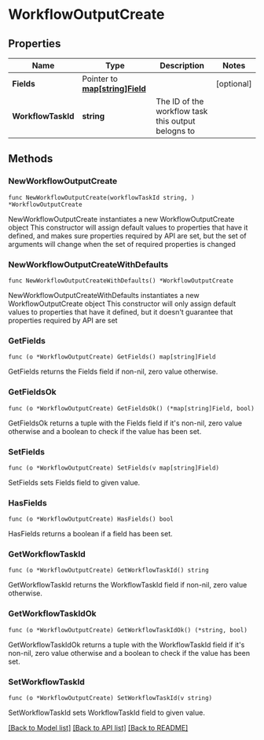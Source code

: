 # WorkflowOutputCreate

## Properties

Name | Type | Description | Notes
------------ | ------------- | ------------- | -------------
**Fields** | Pointer to [**map[string]Field**](Field.md) |  | [optional] 
**WorkflowTaskId** | **string** | The ID of the workflow task this output belogns to | 

## Methods

### NewWorkflowOutputCreate

`func NewWorkflowOutputCreate(workflowTaskId string, ) *WorkflowOutputCreate`

NewWorkflowOutputCreate instantiates a new WorkflowOutputCreate object
This constructor will assign default values to properties that have it defined,
and makes sure properties required by API are set, but the set of arguments
will change when the set of required properties is changed

### NewWorkflowOutputCreateWithDefaults

`func NewWorkflowOutputCreateWithDefaults() *WorkflowOutputCreate`

NewWorkflowOutputCreateWithDefaults instantiates a new WorkflowOutputCreate object
This constructor will only assign default values to properties that have it defined,
but it doesn't guarantee that properties required by API are set

### GetFields

`func (o *WorkflowOutputCreate) GetFields() map[string]Field`

GetFields returns the Fields field if non-nil, zero value otherwise.

### GetFieldsOk

`func (o *WorkflowOutputCreate) GetFieldsOk() (*map[string]Field, bool)`

GetFieldsOk returns a tuple with the Fields field if it's non-nil, zero value otherwise
and a boolean to check if the value has been set.

### SetFields

`func (o *WorkflowOutputCreate) SetFields(v map[string]Field)`

SetFields sets Fields field to given value.

### HasFields

`func (o *WorkflowOutputCreate) HasFields() bool`

HasFields returns a boolean if a field has been set.

### GetWorkflowTaskId

`func (o *WorkflowOutputCreate) GetWorkflowTaskId() string`

GetWorkflowTaskId returns the WorkflowTaskId field if non-nil, zero value otherwise.

### GetWorkflowTaskIdOk

`func (o *WorkflowOutputCreate) GetWorkflowTaskIdOk() (*string, bool)`

GetWorkflowTaskIdOk returns a tuple with the WorkflowTaskId field if it's non-nil, zero value otherwise
and a boolean to check if the value has been set.

### SetWorkflowTaskId

`func (o *WorkflowOutputCreate) SetWorkflowTaskId(v string)`

SetWorkflowTaskId sets WorkflowTaskId field to given value.



[[Back to Model list]](../README.md#documentation-for-models) [[Back to API list]](../README.md#documentation-for-api-endpoints) [[Back to README]](../README.md)


